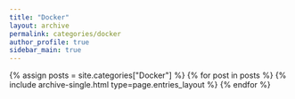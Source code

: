```yaml
---
title: "Docker"
layout: archive
permalink: categories/docker
author_profile: true
sidebar_main: true
---
```


{% assign posts = site.categories["Docker"] %}
{% for post in posts %} {% include archive-single.html type=page.entries_layout %} {% endfor %}